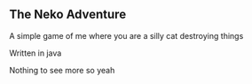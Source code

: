 ## The Neko Adventure

A simple game of me where you are a silly cat destroying things

Written in java

Nothing to see more so yeah